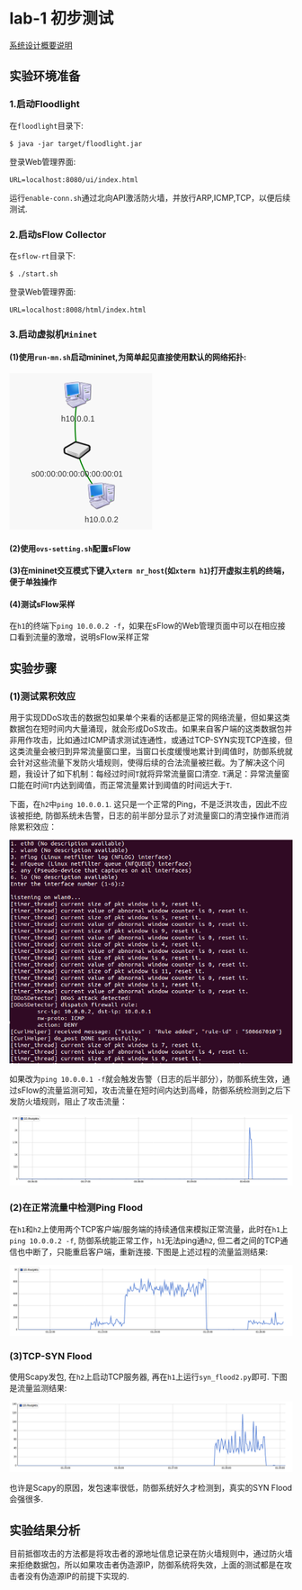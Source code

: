 # lab-1 初步测试
[系统设计概要说明](../../lab_doc/README.md)

## 实验环境准备
### 1.启动Floodlight
在`floodlight`目录下:
```
$ java -jar target/floodlight.jar
```

登录Web管理界面:
```
URL=localhost:8080/ui/index.html
```

运行`enable-conn.sh`通过北向API激活防火墙，并放行ARP,ICMP,TCP，以便后续测试.

### 2.启动sFlow Collector
在`sflow-rt`目录下:
```
$ ./start.sh
```

登录Web管理界面:
```
URL=localhost:8008/html/index.html
```

### 3.启动虚拟机`Mininet`
#### (1)使用`run-mn.sh`启动mininet,为简单起见直接使用默认的网络拓扑:
![](images/topo.png)

#### (2)使用`ovs-setting.sh`配置sFlow

#### (3)在mininet交互模式下键入`xterm nr_host`(如`xterm h1`)打开虚拟主机的终端，便于单独操作

#### (4)测试sFlow采样
在`h1`的终端下`ping 10.0.0.2 -f`，如果在sFlow的Web管理页面中可以在相应接口看到流量的激增，说明sFlow采样正常

## 实验步骤
### (1)测试累积效应
用于实现DDoS攻击的数据包如果单个来看的话都是正常的网络流量，但如果这类数据包在短时间内大量涌现，就会形成DoS攻击。如果来自客户端的这类数据包并非用作攻击，比如通过ICMP请求测试连通性，或通过TCP-SYN实现TCP连接，但这类流量会被归到异常流量窗口里，当窗口长度缓慢地累计到阈值时，防御系统就会针对这些流量下发防火墙规则，使得后续的合法流量被拦截。为了解决这个问题，我设计了如下机制：每经过时间`T`就将异常流量窗口清空. `T`满足：异常流量窗口能在时间`T`内达到阈值，而正常流量累计到阈值的时间远大于`T`.

下面，在`h2`中`ping 10.0.0.1`. 这只是一个正常的Ping，不是泛洪攻击，因此不应该被拒绝, 防御系统未告警，日志的前半部分显示了对流量窗口的清空操作进而消除累积效应：

![](images/log1.png)

如果改为`ping 10.0.0.1 -f`就会触发告警（日志的后半部分），防御系统生效，通过sFlow的流量监测可知，攻击流量在短时间内达到高峰，防御系统检测到之后下发防火墙规则，阻止了攻击流量：

![](images/flow1.png)

### (2)在正常流量中检测Ping Flood
在`h1`和`h2`上使用两个TCP客户端/服务端的持续通信来模拟正常流量，此时在`h1`上`ping 10.0.0.2 -f`, 防御系统能正常工作，`h1`无法ping通`h2`, 但二者之间的TCP通信也中断了，只能重启客户端，重新连接. 下图是上述过程的流量监测结果:

![](images/flow2.png)

### (3)TCP-SYN Flood
使用Scapy发包, 在`h2`上启动TCP服务器, 再在`h1`上运行`syn_flood2.py`即可. 下图是流量监测结果:

![](images/flow3.png)

也许是Scapy的原因，发包速率很低，防御系统好久才检测到，真实的SYN Flood会强很多.

## 实验结果分析
目前抵御攻击的方法都是将攻击者的源地址信息记录在防火墙规则中，通过防火墙来拒绝数据包，所以如果攻击者伪造源IP，防御系统将失效，上面的测试都是在攻击者没有伪造源IP的前提下实现的.